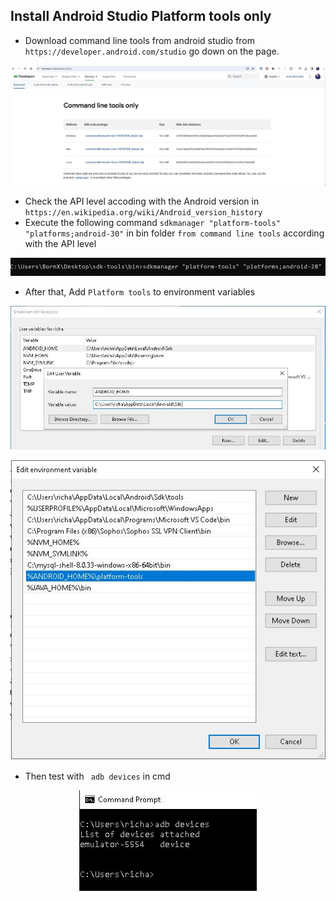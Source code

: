 ## Install Android Studio Platform tools only 

* Download command line tools from android studio from ```https://developer.android.com/studio``` go down on the page.
<p align="center">
  <img src="readme-files-01/001-android-studio-command-line-tools.JPG">
</p>

* Check the API level accoding with the Android version in ```https://en.wikipedia.org/wiki/Android_version_history```
* Execute the following command ```sdkmanager "platform-tools" "platforms;android-30"``` in bin folder ```from command line tools``` according with the API level
<p align="center">
  <img src="readme-files-01/002-android-studio-install-platform-tools.JPG">
</p>

* After that, Add ```Platform tools``` to environment variables
<p align="center">
  <img src="./../../../mobile/mobile001/readme-files/013-android-studio-environment-variables1.JPG">
</p>
<p align="center">
  <img src="./../../../mobile/mobile001/readme-files/013-android-studio-environment-variables2.JPG">
</p>

* Then test with ``` adb devices``` in cmd
<p align="center">
  <img src="./../../../mobile/mobile001/readme-files/014-android-studio-test-adb-devices.JPG">
</p>
